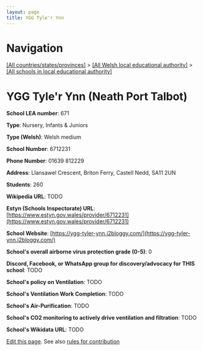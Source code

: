 ```yaml
---
layout: page
title: YGG Tyle'r Ynn
---
```

# Navigation

[[All countries/states/provinces]](../../..) > [[All Welsh local educational authority]](../..) > [[All schools in local educational authority]](..)

# YGG Tyle'r Ynn (Neath Port Talbot)

**School LEA number**: 671

**Type**: Nursery, Infants & Juniors

**Type (Welsh)**: Welsh medium

**School Number**: 6712231

**Phone Number**: 01639 812229

**Address**: Llansawel Crescent, Briton Ferry, Castell Nedd, SA11 2UN

**Students**: 260

**Wikipedia URL**: TODO

**Estyn (Schools Inspectorate) URL**: [https://www.estyn.gov.wales/provider/6712231](https://www.estyn.gov.wales/provider/6712231)

**School Website**: [https://ygg-tyler-ynn.j2bloggy.com/](https://ygg-tyler-ynn.j2bloggy.com/)

**School's overall airborne virus protection grade (0-5)**: 0

**Discord, Facebook, or WhatsApp group for discovery/advocacy for THIS school**: TODO

**School's policy on Ventilation**: TODO

**School's Ventilation Work Completion**: TODO

**School's Air-Purification**: TODO

**School's CO2 monitoring to actively drive ventilation and filtration**: TODO

**School's Wikidata URL**: TODO




[Edit this page](https://github.com/ventilate-schools/Wales/edit/prif/./Neath_Port_Talbot/YGG_Tyle'r_Ynn.md). See also [rules for contribution](../../../contribution-rules/)